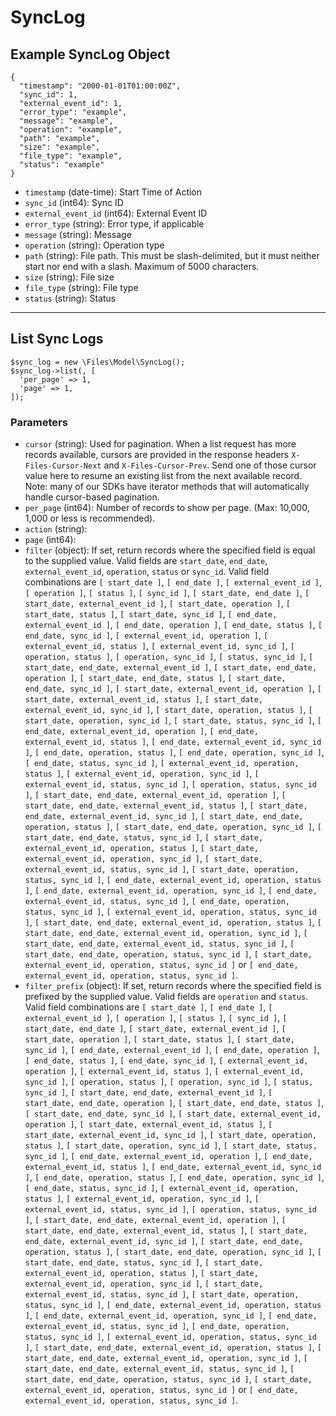 # SyncLog

## Example SyncLog Object

```
{
  "timestamp": "2000-01-01T01:00:00Z",
  "sync_id": 1,
  "external_event_id": 1,
  "error_type": "example",
  "message": "example",
  "operation": "example",
  "path": "example",
  "size": "example",
  "file_type": "example",
  "status": "example"
}
```

* `timestamp` (date-time): Start Time of Action
* `sync_id` (int64): Sync ID
* `external_event_id` (int64): External Event ID
* `error_type` (string): Error type, if applicable
* `message` (string): Message
* `operation` (string): Operation type
* `path` (string): File path. This must be slash-delimited, but it must neither start nor end with a slash. Maximum of 5000 characters.
* `size` (string): File size
* `file_type` (string): File type
* `status` (string): Status

---

## List Sync Logs

```
$sync_log = new \Files\Model\SyncLog();
$sync_log->list(, [
  'per_page' => 1,
  'page' => 1,
]);
```


### Parameters

* `cursor` (string): Used for pagination.  When a list request has more records available, cursors are provided in the response headers `X-Files-Cursor-Next` and `X-Files-Cursor-Prev`.  Send one of those cursor value here to resume an existing list from the next available record.  Note: many of our SDKs have iterator methods that will automatically handle cursor-based pagination.
* `per_page` (int64): Number of records to show per page.  (Max: 10,000, 1,000 or less is recommended).
* `action` (string): 
* `page` (int64): 
* `filter` (object): If set, return records where the specified field is equal to the supplied value. Valid fields are `start_date`, `end_date`, `external_event_id`, `operation`, `status` or `sync_id`. Valid field combinations are `[ start_date ]`, `[ end_date ]`, `[ external_event_id ]`, `[ operation ]`, `[ status ]`, `[ sync_id ]`, `[ start_date, end_date ]`, `[ start_date, external_event_id ]`, `[ start_date, operation ]`, `[ start_date, status ]`, `[ start_date, sync_id ]`, `[ end_date, external_event_id ]`, `[ end_date, operation ]`, `[ end_date, status ]`, `[ end_date, sync_id ]`, `[ external_event_id, operation ]`, `[ external_event_id, status ]`, `[ external_event_id, sync_id ]`, `[ operation, status ]`, `[ operation, sync_id ]`, `[ status, sync_id ]`, `[ start_date, end_date, external_event_id ]`, `[ start_date, end_date, operation ]`, `[ start_date, end_date, status ]`, `[ start_date, end_date, sync_id ]`, `[ start_date, external_event_id, operation ]`, `[ start_date, external_event_id, status ]`, `[ start_date, external_event_id, sync_id ]`, `[ start_date, operation, status ]`, `[ start_date, operation, sync_id ]`, `[ start_date, status, sync_id ]`, `[ end_date, external_event_id, operation ]`, `[ end_date, external_event_id, status ]`, `[ end_date, external_event_id, sync_id ]`, `[ end_date, operation, status ]`, `[ end_date, operation, sync_id ]`, `[ end_date, status, sync_id ]`, `[ external_event_id, operation, status ]`, `[ external_event_id, operation, sync_id ]`, `[ external_event_id, status, sync_id ]`, `[ operation, status, sync_id ]`, `[ start_date, end_date, external_event_id, operation ]`, `[ start_date, end_date, external_event_id, status ]`, `[ start_date, end_date, external_event_id, sync_id ]`, `[ start_date, end_date, operation, status ]`, `[ start_date, end_date, operation, sync_id ]`, `[ start_date, end_date, status, sync_id ]`, `[ start_date, external_event_id, operation, status ]`, `[ start_date, external_event_id, operation, sync_id ]`, `[ start_date, external_event_id, status, sync_id ]`, `[ start_date, operation, status, sync_id ]`, `[ end_date, external_event_id, operation, status ]`, `[ end_date, external_event_id, operation, sync_id ]`, `[ end_date, external_event_id, status, sync_id ]`, `[ end_date, operation, status, sync_id ]`, `[ external_event_id, operation, status, sync_id ]`, `[ start_date, end_date, external_event_id, operation, status ]`, `[ start_date, end_date, external_event_id, operation, sync_id ]`, `[ start_date, end_date, external_event_id, status, sync_id ]`, `[ start_date, end_date, operation, status, sync_id ]`, `[ start_date, external_event_id, operation, status, sync_id ]` or `[ end_date, external_event_id, operation, status, sync_id ]`.
* `filter_prefix` (object): If set, return records where the specified field is prefixed by the supplied value. Valid fields are `operation` and `status`. Valid field combinations are `[ start_date ]`, `[ end_date ]`, `[ external_event_id ]`, `[ operation ]`, `[ status ]`, `[ sync_id ]`, `[ start_date, end_date ]`, `[ start_date, external_event_id ]`, `[ start_date, operation ]`, `[ start_date, status ]`, `[ start_date, sync_id ]`, `[ end_date, external_event_id ]`, `[ end_date, operation ]`, `[ end_date, status ]`, `[ end_date, sync_id ]`, `[ external_event_id, operation ]`, `[ external_event_id, status ]`, `[ external_event_id, sync_id ]`, `[ operation, status ]`, `[ operation, sync_id ]`, `[ status, sync_id ]`, `[ start_date, end_date, external_event_id ]`, `[ start_date, end_date, operation ]`, `[ start_date, end_date, status ]`, `[ start_date, end_date, sync_id ]`, `[ start_date, external_event_id, operation ]`, `[ start_date, external_event_id, status ]`, `[ start_date, external_event_id, sync_id ]`, `[ start_date, operation, status ]`, `[ start_date, operation, sync_id ]`, `[ start_date, status, sync_id ]`, `[ end_date, external_event_id, operation ]`, `[ end_date, external_event_id, status ]`, `[ end_date, external_event_id, sync_id ]`, `[ end_date, operation, status ]`, `[ end_date, operation, sync_id ]`, `[ end_date, status, sync_id ]`, `[ external_event_id, operation, status ]`, `[ external_event_id, operation, sync_id ]`, `[ external_event_id, status, sync_id ]`, `[ operation, status, sync_id ]`, `[ start_date, end_date, external_event_id, operation ]`, `[ start_date, end_date, external_event_id, status ]`, `[ start_date, end_date, external_event_id, sync_id ]`, `[ start_date, end_date, operation, status ]`, `[ start_date, end_date, operation, sync_id ]`, `[ start_date, end_date, status, sync_id ]`, `[ start_date, external_event_id, operation, status ]`, `[ start_date, external_event_id, operation, sync_id ]`, `[ start_date, external_event_id, status, sync_id ]`, `[ start_date, operation, status, sync_id ]`, `[ end_date, external_event_id, operation, status ]`, `[ end_date, external_event_id, operation, sync_id ]`, `[ end_date, external_event_id, status, sync_id ]`, `[ end_date, operation, status, sync_id ]`, `[ external_event_id, operation, status, sync_id ]`, `[ start_date, end_date, external_event_id, operation, status ]`, `[ start_date, end_date, external_event_id, operation, sync_id ]`, `[ start_date, end_date, external_event_id, status, sync_id ]`, `[ start_date, end_date, operation, status, sync_id ]`, `[ start_date, external_event_id, operation, status, sync_id ]` or `[ end_date, external_event_id, operation, status, sync_id ]`.
